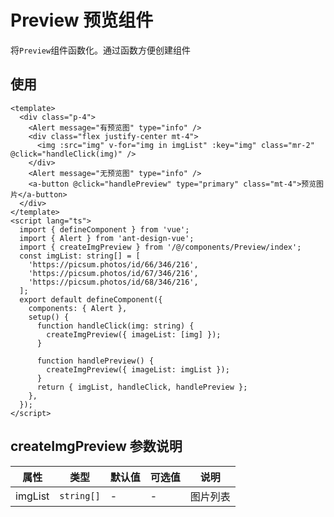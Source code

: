# Preview 预览组件

将`Preview`组件函数化。通过函数方便创建组件

## 使用

```vue
<template>
  <div class="p-4">
    <Alert message="有预览图" type="info" />
    <div class="flex justify-center mt-4">
      <img :src="img" v-for="img in imgList" :key="img" class="mr-2" @click="handleClick(img)" />
    </div>
    <Alert message="无预览图" type="info" />
    <a-button @click="handlePreview" type="primary" class="mt-4">预览图片</a-button>
  </div>
</template>
<script lang="ts">
  import { defineComponent } from 'vue';
  import { Alert } from 'ant-design-vue';
  import { createImgPreview } from '/@/components/Preview/index';
  const imgList: string[] = [
    'https://picsum.photos/id/66/346/216',
    'https://picsum.photos/id/67/346/216',
    'https://picsum.photos/id/68/346/216',
  ];
  export default defineComponent({
    components: { Alert },
    setup() {
      function handleClick(img: string) {
        createImgPreview({ imageList: [img] });
      }

      function handlePreview() {
        createImgPreview({ imageList: imgList });
      }
      return { imgList, handleClick, handlePreview };
    },
  });
</script>
```

## createImgPreview 参数说明

| 属性    | 类型       | 默认值 | 可选值 | 说明     |
| ------- | ---------- | ------ | ------ | -------- |
| imgList | `string[]` | -      | -      | 图片列表 |
